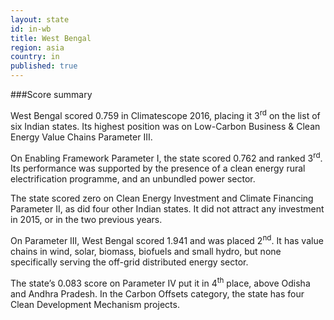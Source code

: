 ```yaml
---
layout: state
id: in-wb
title: West Bengal
region: asia
country: in
published: true
---
```




###Score summary

West Bengal scored 0.759 in Climatescope 2016, placing it 3<sup>rd</sup> on the list of six Indian states. Its highest position was on Low-Carbon Business & Clean Energy Value Chains Parameter III. 

On Enabling Framework Parameter I, the state scored 0.762 and ranked 3<sup>rd</sup>. Its performance was supported by the presence of a clean energy rural electrification programme, and an unbundled power sector. 

The state scored zero on Clean Energy Investment and Climate Financing Parameter II, as did four other Indian states. It did not attract any investment in 2015, or in the two previous years.

On Parameter III, West Bengal scored 1.941 and was placed 2<sup>nd</sup>. It has value chains in wind, solar, biomass, biofuels and small hydro, but none specifically serving the off-grid distributed energy sector. 

The state’s 0.083 score on Parameter IV put it in 4<sup>th</sup> place, above Odisha and Andhra Pradesh. In the Carbon Offsets category, the state has four Clean Development Mechanism projects.


